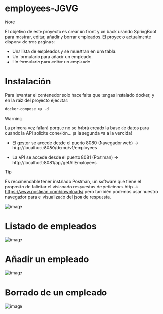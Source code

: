 # employees-JGVG

> [!NOTE]
> El objetivo de este proyecto es crear un front y un back usando SpringBoot para mostrar, editar, añadir y borrar empleados.
> El proyecto actualmente dispone de tres paginas:
> - Una lista de empleados y se muestran en una tabla.
> - Un formulario para añadir un empleado.
> - Un formulario para editar un empleado.

# Instalación

Para levantar el contenedor solo hace falta que tengas instalado docker, y en la raiz del proyecto ejecutar:

```js
docker-compose up -d
```
   
> [!WARNING]
> La primera vez fallará porque no se habrá creado la base de datos para cuando la API solicite conexión... ¡a la segunda va a la vencida!

- El gestor se accede desde el puerto 8080 (Navegador web) -> http://localhost:8080/demo/v1/employees
  
- La API se accede desde el puerto 8081 (Postman) -> http://localhost:8081/api/getAllEmployees

> [!TIP]
> Es recomendable tener instalado Postman, un software que tiene el proposito de falicitar el visionado respuestas de peticiones http -> https://www.postman.com/downloads/ pero también podemos usar nuestro navegador para el visualizado del json de respuesta.
> 
>![image](https://github.com/JGVG/prueba_tnight_php/assets/37996973/4176f1fb-cad0-4a1f-b3dd-45ed3fd83fad)


# Listado de empleados

![image](https://github.com/JGVG/employees-JGVG/assets/37996973/361135e9-a887-4725-86bf-0968372390b1)

# Añadir un empleado

![image](https://github.com/JGVG/employees-JGVG/assets/37996973/dff57d67-00f7-44e9-9dcf-cd64c9d9d2cd)

# Borrado de un empleado

![image](https://github.com/JGVG/employees-JGVG/assets/37996973/7e1c3595-447d-4638-b0d1-3bdc4d864a4c)
